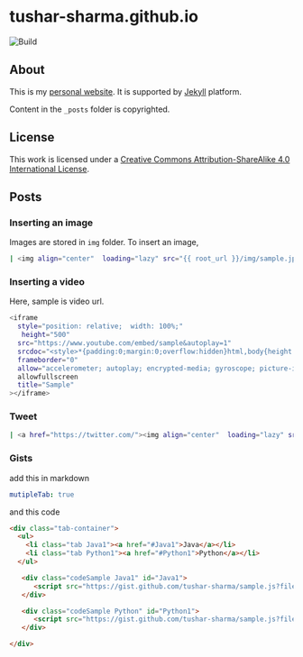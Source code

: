 tushar-sharma.github.io
=======================

![Build](https://github.com/tushar-sharma/tushar-sharma.github.io/actions/workflows/pages/pages-build-deployment/badge.svg)


## About 

This is my [personal website](https://randomwits.com). It is supported by [Jekyll](https://github.com/mojombo/jekyll) platform.


Content in the `_posts` folder is copyrighted. 

## License

This work is licensed under a <a rel="license" href="http://creativecommons.org/licenses/by-sa/4.0/">Creative Commons Attribution-ShareAlike 4.0 International License</a>.


## Posts

### Inserting an image

Images are stored in `img` folder. To insert an image, 

```bash
| <img align="center"  loading="lazy" src="{{ root_url }}/img/sample.jpg" alt="Sample Image" />|
```

### Inserting a video

Here, sample is video url.

```bash
<iframe
  style="position: relative;  width: 100%;" 
   height="500"
  src="https://www.youtube.com/embed/sample&autoplay=1"
  srcdoc="<style>*{padding:0;margin:0;overflow:hidden}html,body{height:100%}img,span{position:absolute;width:100%;top:0;bottom:0;margin:auto}span{height:1.5em;text-align:center;font:48px/1.5 sans-serif;color:white;text-shadow:0 0 0.5em black}</style><a href=https://www.youtube.com/embed/sample?autoplay=1><img src=https://img.youtube.com/vi/sample/hqdefault.jpg alt='Sample'><span>▶</span></a>"
  frameborder="0"
  allow="accelerometer; autoplay; encrypted-media; gyroscope; picture-in-picture"
  allowfullscreen
  title="Sample"
></iframe>
```

### Tweet

```bash
| <a href="https://twitter.com/"><img align="center"  loading="lazy" src="https://i.imgur.com/" /> </a>|
```

### Gists

add this in markdown

```yaml
mutipleTab: true
```

and this code

```html
<div class="tab-container">
  <ul>
    <li class="tab Java1"><a href="#Java1">Java</a></li>
    <li class="tab Python1"><a href="#Python1">Python</a></li>
  </ul>

   <div class="codeSample Java1" id="Java1">
      <script src="https://gist.github.com/tushar-sharma/sample.js?file=ValidPath.java"></script>
   </div>

   <div class="codeSample Python" id="Python1">
      <script src="https://gist.github.com/tushar-sharma/sample.js?file=ValidPath.java"></script>
   </div>

</div>
```